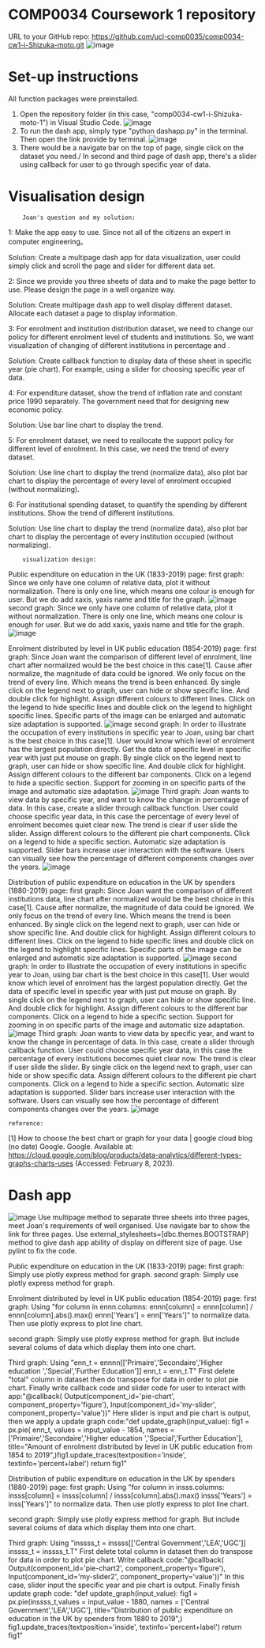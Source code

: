 # COMP0034 Coursework 1 repository
URL to your GitHub repo: https://github.com/ucl-comp0035/comp0034-cw1-i-Shizuka-moto.git
![image](progress.png)
# Set-up instructions
All function packages were preinstalled.
1. Open the repository folder (in this case, "comp0034-cw1-i-Shizuka-moto-1") in Visual Studio Code.
![image](folder.png)
2. To run the dash app, simply type "python dashapp.py" in the terminal. Then open the link provide by terminal.
![image](terminal.png)
3. There would be a navigate bar on the top of page, single click on the dataset you need./
   In second and third page of dash app, there's a slider using callback for user to go through specific year of data.
# Visualisation design

        Joan's question and my solution:

1: Make the app easy to use. Since not all of the citizens an expert in computer engineering。

Solution: Create a multipage dash app for data visualization, user could simply click and scroll the page and slider for different data set.

2: Since we provide you three sheets of data and to make the page better to use. Please design the page in a well organize way.

Solution: Create multipage dash app to well display different dataset. Allocate each dataset a page to display information.

3: For enrolment and institution distribution dataset, we need to change our policy for different enrolment level of students and institutions. So, we want visualization of changing of different institutions in percentage and .


Solution: Create callback function to display data of these sheet in specific year (pie chart). For example, using a slider for choosing specific year of data.

4: For expenditure dataset, show the trend of inflation rate and constant price 1990 separately. The government need that for designing new economic policy.

Solution: Use bar line chart to display the trend.

5: For enrolment dataset, we need to reallocate the support policy for different level of enrolment. In this case, we need the trend of every dataset.

Solution: Use line chart to display the trend (normalize data), also plot bar chart to display the percentage of every level of enrolment occupied (without normalizing).

6: For institutional spending dataset, to quantify the spending by different institutions. Show the trend of different institutions. 

Solution: Use line chart to display the trend (normalize data), also plot bar chart to display the percentage of every institution occupied (without normalizing).

        visualization design:

Public expenditure on education in the UK (1833-2019) page:
first graph: Since we only have one column of relative data, plot it without normalization. There is only one line, which means one colour is enough for user. But we do add xaxis, yaxis name and title for the graph.
![image](firstpagefirstgraph.png)
second graph: Since we only have one column of relative data, plot it without normalization. There is only one line, which means one colour is enough for user. But we do add xaxis, yaxis name and title for the graph.
![image](firstpagesecondgraph.png)


Enrolment distributed by level in UK public education (1854-2019) page:
first graph: Since Joan want the comparison of different level of enrolment,
line chart after normalized would be the best choice in this case[1]. Cause after normalize, the magnitude of
data could be ignored. We only focus on the trend of every line. Which means the trend is been enhanced. By single click on the legend next to graph, user can hide or show specific line. And double click for highlight. Assign different colours to different lines. Click on the legend to hide specific lines and double click on the legend to highlight specific lines. Specific parts of the image can be enlarged and automatic size adaptation is supported.
![image](secondpagefirstgraph.png)
second graph: In order to illustrate the occupation of every institutions in specific year to Joan, using bar chart is the best choice in this case[1]. User
would know which level of enrolment has the largest population directly. Get the data of specific level in specific year with just 
put mouse on graph. By single click on the legend next to graph, user can hide or show specific line. And double click for highlight. Assign different colours to the different bar components. Click on a legend to hide a specific section. Support for zooming in on specific parts of the image and automatic size adaptation.
![image](secondpagesecondgraph.png)
Third graph: Joan wants to view data by specific year, and want to know the change in percentage of data. In this case, create a 
slider through callback function. User could choose specific year data, in this case the percentage of every level of enrolment 
becomes quiet clear now. The trend is clear if user slide the slider. Assign different colours to the different pie chart components. Click on a legend to hide a specific section. Automatic size adaptation is supported. Slider bars increase user interaction with the software. Users can visually see how the percentage of different components changes over the years.
![image](secondpagethirdgraph.png)


Distribution of public expenditure on education in the UK by spenders (1880-2019) page:
first graph: Since Joan want the comparison of different institutions data, line chart after normalized would be the best choice in this case[1]. Cause after normalize, the magnitude of data could be ignored. We only focus on the trend of every line. Which means the trend is been enhanced. By single click on the legend next to graph, user can hide or show specific line. And double click for highlight. Assign different colours to different lines. Click on the legend to hide specific lines and double click on the legend to highlight specific lines. Specific parts of the image can be enlarged and automatic size adaptation is supported.
![image](thirdpagefirstgraph.png)
second graph: In order to illustrate the occupation of every institutions in specific year to Joan, using bar chart is the best choice in this case[1]. User
would know which level of enrolment has the largest population directly. Get the data of specific level in specific year with just 
put mouse on graph. By single click on the legend next to graph, user can hide or show specific line. And double click for highlight. Assign different colours to the different bar components. Click on a legend to hide a specific section. Support for zooming in on specific parts of the image and automatic size adaptation.
![image](thirdpagesecondgraph.png)
Third graph: Joan wants to view data by specific year, and want to know the change in percentage of data. In this case, create a 
slider through callback function. User could choose specific year data, in this case the percentage of every institutions 
becomes quiet clear now. The trend is clear if user slide the slider. By single click on the legend next to graph, user can hide or show specific data. Assign different colours to the different pie chart components. Click on a legend to hide a specific section. Automatic size adaptation is supported. Slider bars increase user interaction with the software. Users can visually see how the percentage of different components changes over the years.
![image](thirdpagethirdgraph.png)

    reference:
[1] How to choose the best chart or graph for your data | google cloud blog (no date) Google. Google. Available at: https://cloud.google.com/blog/products/data-analytics/different-types-graphs-charts-uses (Accessed: February 8, 2023). 
# Dash app
![image](ee0a9023b93ae504d0e12d84dbf8a03.png)
Use multipage method to separate three sheets into three pages, meet Joan's requirements of well organised.
Use navigate bar to show the link for three pages.
Use external_stylesheets=[dbc.themes.BOOTSTRAP] method to give dash app ability of display on different size of page.
Use pylint to fix the code.


Public expenditure on education in the UK (1833-2019) page:
first graph: Simply use plotly express method for graph.
second graph: Simply use plotly express method for graph.


Enrolment distributed by level in UK public education (1854-2019) page:
first graph: Using "for column in ennn.columns:
                  ennn[column] = ennn[column]  / ennn[column].abs().max()
              ennn['Years'] = enn['Years']" to normalize data. Then use plotly express to plot line chart.

second graph: Simply use plotly express method for graph. But include several colums of data which display them into one chart.

Third graph: Using "enn_t = ennnn[['Primaire','Secondaire','Higher education ','Special','Further Education']]
                    enn_t = enn_t.T" 
             First delete "total" column in dataset then do transpose for data in order to plot pie chart.
             Finally write callback code and slider code for user to interact with app:"@callback(
                                                                                        Output(component_id='pie-chart', component_property='figure'),
                                                                                        Input(component_id='my-slider', component_property='value'))"
             Here slider is input and pie chart is output, then we apply a update graph code:"def update_graph(input_value):
                                                                                              fig1 = px.pie( enn_t, values = input_value - 1854, names = ['Primaire','Secondaire','Higher education ','Special','Further Education'], title="Amount of enrolment distributed by level in UK public education from 1854 to 2019",)fig1.update_traces(textposition='inside', textinfo='percent+label')
                                                                                              return fig1"

Distribution of public expenditure on education in the UK by spenders (1880-2019) page:
first graph: Using "for column in insss.columns:
                        insss[column] = insss[column]  / insss[column].abs().max()
                    insss['Years'] = inss['Years']" to normalize data. Then use plotly express to plot line chart.

second graph: Simply use plotly express method for graph. But include several colums of data which display them into one chart.

Third graph: Using "inssss_t = inssss[['Central Government','LEA','UGC']]
                    inssss_t = inssss_t.T" First delete total column in dataset then do transpose for data in order to plot pie chart.
             Write callback code:"@callback(
                                  Output(component_id='pie-chart2', component_property='figure'),
                                  Input(component_id='my-slider2', component_property='value'))"
             In this case, slider input the specific year and pie chart is output.
             Finally finish update graph code: "def update_graph(input_value):
                                                    fig1 = px.pie(inssss_t,values = input_value - 1880,
                                                    names = ['Central Government','LEA','UGC'],
                                                    title="Distribution of public expenditure on education in the UK by spenders from 1880 to 2019",)
                                                    fig1.update_traces(textposition='inside', textinfo='percent+label')
                                                    return fig1"